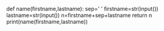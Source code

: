def name(firstname,lastname):
    sep=' '
    firstname=str(input())
    lastname=str(input())
    n=firstname+sep+lastname
    return n
print(name(firstname,lastname))
